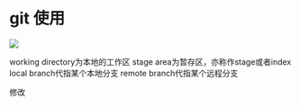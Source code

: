 #  git 使用
<img src="https://cloud.az22c.top/add-commit-push.png-az22cgithub">

working directory为本地的工作区
stage area为暂存区，亦称作stage或者index
local branch代指某个本地分支
remote branch代指某个远程分支

修改